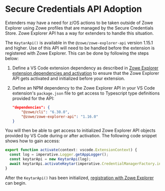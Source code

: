 # Secure Credentials API Adoption

Extenders may have a need for z/OS actions to be taken outside of Zowe Explorer using Zowe profiles that are managed by the Secure Credentials Store. Zowe Explorer API has a way for extenders to handle this situation.

The `KeytarApi()` is available in the `@zowe/zowe-explorer-api` version 1.15.1 and higher. Use of this API will need to be handled before the extension is registered with Zowe Explorer. This can be done by following the steps below:

1. Define a VS Code extension dependency as described in [Zowe Explorer extension dependencies and activation](../README-Extending.md#zowe-explorer-extension-dependencies-and-activation) to ensure that the Zowe Explorer API gets activated and initialized before your extension.
2. Define an NPM dependency to the Zowe Explorer API in your VS Code extension's `package.json` file to get access to Typescript type definitions provided for the API:

   ```json
   "dependencies": {
       "@zowe/cli": "6.30.0",
       "@zowe/zowe-explorer-api": "1.16.0"
   }
   ```

You will then be able to get access to initialized Zowe Explorer API objects provided by VS Code during or after activation. The following code snippet shows how to gain access:

```typescript
export function activate(context: vscode.ExtensionContext) {
  const log = imperative.Logger.getAppLogger();
  const keytarApi = new KeytarApi(log);
  await keytarApi.activateKeytar(imperative.CredentialManagerFactory.initialized, EnvironmentManager.isTheia());
}
```

After the `KeytarApi()` has been initialized, [registration with Zowe Explorer](../README-Extending.md#accessing-the-zowe-explorer-api) can begin.
